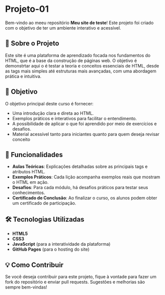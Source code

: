 # Projeto-01

Bem-vindo ao meeu repositório **Meu site de teste**! Este projeto foi criado com o objetivo de ter um ambiente interativo e acessível.

## 📖 Sobre o Projeto

Este site é uma plataforma de aprendizado focada nos fundamentos do HTML, que é a base da construção de páginas web. O objetivo é demonstrtar aqui o é testar a teoria e conceitos essenciais de HTML, desde as tags mais simples até estruturas mais avançadas, com uma abordagem prática e intuitiva.

## 🎯 Objetivo

O objetivo principal deste curso é fornecer:

- Uma introdução clara e direta ao HTML.
- Exemplos práticos e interativos para facilitar o entendimento.
- A possibilidade de aplicar o que foi aprendido por meio de exercícios e desafios.
- Material acessível tanto para iniciantes quanto para quem deseja revisar conceito

## 🚀 Funcionalidades

- **Aulas Teóricas**: Explicações detalhadas sobre as principais tags e atributos HTML.
- **Exemplos Práticos**: Cada lição acompanha exemplos reais que mostram o HTML em ação.
- **Desafios**: Para cada módulo, há desafios práticos para testar seus conhecimentos.
- **Certificado de Conclusão**: Ao finalizar o curso, os alunos podem obter um certificado de participação.

## 🛠️ Tecnologias Utilizadas

- **HTML5**
- **CSS3**
- **JavaScript** (para a interatividade da plataforma)
- **GitHub Pages** (para o hosting do site)

## 💡 Como Contribuir

Se você deseja contribuir para este projeto, fique à vontade para fazer um fork do repositório e enviar pull requests. Sugestões e melhorias são sempre bem-vindas!




